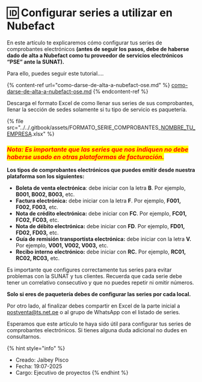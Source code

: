 # 🆔 Configurar series a utilizar en Nubefact

En este artículo te explicaremos cómo configurar tus series de comprobantes electrónicos **(antes de seguir los pasos, debe de haberse dado de alta a Nubefact como tu proveedor de servicios electrónicos “PSE” ante la SUNAT).**

Para ello, puedes seguir este tutorial....

{% content-ref url="como-darse-de-alta-a-nubefact-ose.md" %}
[como-darse-de-alta-a-nubefact-ose.md](como-darse-de-alta-a-nubefact-ose.md)
{% endcontent-ref %}

Descarga el formato Excel de como llenar sus series de sus comprobantes, llenar la sección de sedes solamente si tu tipo de servicio es paquetería.

{% file src="../../.gitbook/assets/FORMATO_SERIE_COMPROBANTES_[NOMBRE_TU_EMPRESA](1).xlsx" %}

### _<mark style="color:red;">**Nota: Es importante que las series que nos indiquen no debe haberse usado en otras plataformas de facturación.**</mark>_

**Los tipos de comprobantes electrónicos que puedes emitir desde nuestra plataforma son los siguientes:**

* **Boleta de venta electrónica**: debe iniciar con la letra **B**. Por ejemplo, **B001, B002, B003,** etc.
* **Factura electrónica:** debe iniciar con la letra **F**. Por ejemplo, **F001, F002, F003,** etc.
* **Nota de crédito electrónica:** debe iniciar con **FC**. Por ejemplo, **FC01, FC02, FC03,** etc.
* **Nota de débito electrónica:** debe iniciar con **FD**. Por ejemplo, **FD01, FD02, FD03,** etc.
* **Guía de remisión transportista electrónica:** debe iniciar con la letra **V.** Por ejemplo, **V001, V002, V003,** etc.
* **Recibo interno electrónico:** debe iniciar con **RC.** Por ejemplo, **RC01, RC02, RC03,** etc.

Es importante que configures correctamente tus series para evitar problemas con la SUNAT y tus clientes. Recuerda que cada serie debe tener un correlativo consecutivo y que no puedes repetir ni omitir números.

**Solo si eres de paquetería debes de configurar las series por cada local.**

Por otro lado, al finalizar debes compartir en Excel de la  parte inicial a postventa@ts.net.pe o al grupo de WhatsApp con el listado de series.

Esperamos que este artículo te haya sido útil para configurar tus series de comprobantes electrónicos. Si tienes alguna duda adicional no dudes en consultarnos.

{% hint style="info" %}
* Creado: Jaibey Pisco
* Fecha: 19:07-2025
* Cargo: Ejecutivo de proyectos
{% endhint %}
